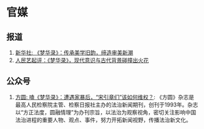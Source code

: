 # 官媒

## 报道

1. [新华社: 《梦华录》：传承美学旧韵，缔造审美新潮](https://xhpfmapi.xinhuaxmt.com/vh512/share/10855355?dt_dapp=1)
2. [人民艺起评：《梦华录》，现代意识与古代背景碰撞出火花](http://opinion.people.com.cn/n1/2022/0606/c437948-32439205.html)

## 公众号

1. [方圆: 嗑《梦华录》：遭遇家暴后，“宋引章们”该如何维权？](https://mp.weixin.qq.com/s/7hXZkTcSpmUG3LjwmncDcw):
 《方圆》杂志是最高人民检察院主管、检察日报社主办的法治新闻期刊，创刊于1993年。杂志以“方正法度，圆融情理”为办刊宗旨，以法治为观察视角，密切关注影响中国法治进程的重要人物、观点、事件，努力开拓新闻视野，传播法治新文化。
